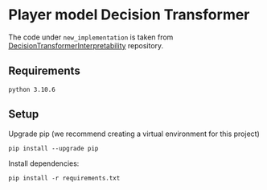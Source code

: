 # Player model Decision Transformer
The code under `new_implementation` is taken from [DecisionTransformerInterpretability](https://github.com/jbloomAus/DecisionTransformerInterpretability/tree/main) repository.
## Requirements
```
python 3.10.6
```

## Setup
Upgrade pip (we recommend creating a virtual environment for this project)
```
pip install --upgrade pip
```
Install dependencies:
```
pip install -r requirements.txt
```
